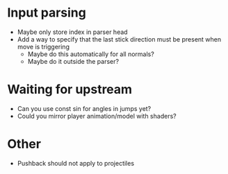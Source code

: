 # Input parsing
- Maybe only store index in parser head
- Add a way to specify that the last stick direction must be present when move is triggering
	- Maybe do this automatically for all normals?
	- Maybe do it outside the parser?

# Waiting for upstream
- Can you use const sin for angles in jumps yet?
- Could you mirror player animation/model with shaders?

# Other
- Pushback should not apply to projectiles